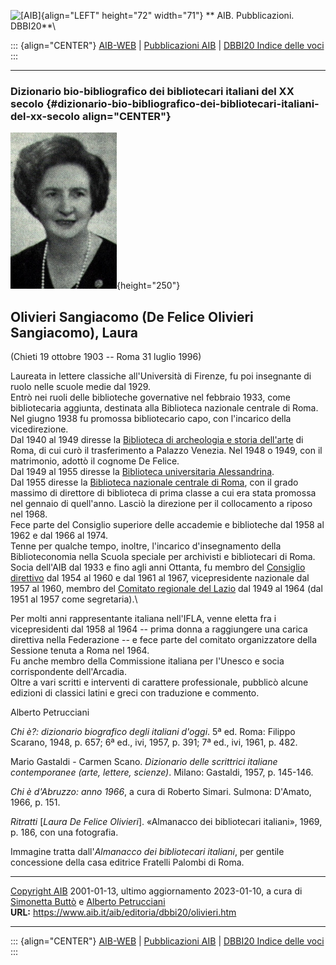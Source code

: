 ![\[AIB\]](/aib/wi/aibv72.gif){align="LEFT" height="72" width="71"}
** AIB. Pubblicazioni. DBBI20**\

::: {align="CENTER"}
[AIB-WEB](/) \| [Pubblicazioni AIB](/pubblicazioni/) \| [DBBI20 Indice
delle voci](dbbi20.htm)
:::

------------------------------------------------------------------------

### Dizionario bio-bibliografico dei bibliotecari italiani del XX secolo {#dizionario-bio-bibliografico-dei-bibliotecari-italiani-del-xx-secolo align="CENTER"}

![\[Ritratto\]](olivieri.jpg){height="250"}

## Olivieri Sangiacomo (De Felice Olivieri Sangiacomo), Laura

(Chieti 19 ottobre 1903 -- Roma 31 luglio 1996)

Laureata in lettere classiche all\'Università di Firenze, fu poi
insegnante di ruolo nelle scuole medie dal 1929.\
Entrò nei ruoli delle biblioteche governative nel febbraio 1933, come
bibliotecaria aggiunta, destinata alla Biblioteca nazionale centrale di
Roma. Nel giugno 1938 fu promossa bibliotecario capo, con l\'incarico
della vicedirezione.\
Dal 1940 al 1949 diresse la [Biblioteca di archeologia e storia
dell\'arte](/aib/stor/teche/rm-arc.htm) di Roma, di cui curò il
trasferimento a Palazzo Venezia. Nel 1948 o 1949, con il matrimonio,
adottò il cognome De Felice.\
Dal 1949 al 1955 diresse la [Biblioteca universitaria
Alessandrina](/aib/stor/teche/rm-uni.htm).\
Dal 1955 diresse la [Biblioteca nazionale centrale di
Roma](/aib/stor/teche/rm-naz.htm), con il grado massimo di direttore di
biblioteca di prima classe a cui era stata promossa nel gennaio di
quell\'anno. Lasciò la direzione per il collocamento a riposo nel 1968.\
Fece parte del Consiglio superiore delle accademie e biblioteche dal
1958 al 1962 e dal 1966 al 1974.\
Tenne per qualche tempo, inoltre, l\'incarico d\'insegnamento della
Biblioteconomia nella Scuola speciale per archivisti e bibliotecari di
Roma.\
Socia dell\'AIB dal 1933 e fino agli anni Ottanta, fu membro del
[Consiglio direttivo](/aib/stor/cariche54.htm) dal 1954 al 1960 e dal
1961 al 1967, vicepresidente nazionale dal 1957 al 1960, membro del
[Comitato regionale del Lazio](/aib/stor/sezioni/laz.htm) dal 1949 al
1964 (dal 1951 al 1957 come segretaria).\

Per molti anni rappresentante italiana nell\'IFLA, venne eletta fra i
vicepresidenti dal 1958 al 1964 -- prima donna a raggiungere una carica
direttiva nella Federazione -- e fece parte del comitato organizzatore
della Sessione tenuta a Roma nel 1964.\
Fu anche membro della Commissione italiana per l\'Unesco e socia
corrispondente dell\'Arcadia.\
Oltre a vari scritti e interventi di carattere professionale, pubblicò
alcune edizioni di classici latini e greci con traduzione e commento.

Alberto Petrucciani

*Chi è?: dizionario biografico degli italiani d\'oggi*. 5ª ed. Roma:
Filippo Scarano, 1948, p. 657; 6ª ed., ivi, 1957, p. 391; 7ª ed., ivi,
1961, p. 482.

Mario Gastaldi - Carmen Scano. *Dizionario delle scrittrici italiane
contemporanee (arte, lettere, scienze)*. Milano: Gastaldi, 1957, p.
145-146.

*Chi è d\'Abruzzo: anno 1966*, a cura di Roberto Simari. Sulmona:
D\'Amato, 1966, p. 151.

*Ritratti* \[*Laura De Felice Olivieri*\]. «Almanacco dei bibliotecari
italiani», 1969, p. 186, con una fotografia.

Immagine tratta dall\'*Almanacco dei bibliotecari italiani*, per gentile
concessione della casa editrice Fratelli Palombi di Roma.

------------------------------------------------------------------------

[Copyright AIB](/su-questo-sito/dichiarazione-di-copyright-aib-web/)
2001-01-13, ultimo aggiornamento 2023-01-10, a cura di [Simonetta
Buttò](/aib/redazione3.htm) e [Alberto
Petrucciani](/su-questo-sito/redazione-aib-web/)\
**URL:** https://www.aib.it/aib/editoria/dbbi20/olivieri.htm

------------------------------------------------------------------------

::: {align="CENTER"}
[AIB-WEB](/) \| [Pubblicazioni AIB](/pubblicazioni/) \| [DBBI20 Indice
delle voci](dbbi20.htm)
:::
